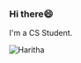 ### Hi there😄

I'm a CS Student.

<img src="https://media.tenor.com/images/a32b58becede99513935a4a5a7346168/tenor.gif" alt="Haritha" >

<!--
**Haritha2205/Haritha2205** is a ✨ _special_ ✨ repository because its `README.md` (this file) appears on your GitHub profile.

Here are some ideas to get you started:

- 🔭 I’m currently working on ...
- 🌱 I’m currently learning ...
- 👯 I’m looking to collaborate on ...
- 🤔 I’m looking for help with ...
- 💬 Ask me about ...
- 📫 How to reach me: ...
- 😄 Pronouns: ...
- ⚡ Fun fact: ...
-->
